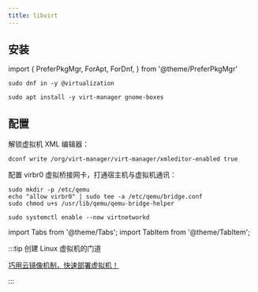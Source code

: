```yaml
---
title: libvirt
---
```


## 安装

import {
  PreferPkgMgr,
  ForApt,
  ForDnf,
} from '@theme/PreferPkgMgr'

 <PreferPkgMgr dnf apt>
<ForDnf>

    sudo dnf in -y @virtualization

</ForDnf>
<ForApt>

    sudo apt install -y virt-manager gnome-boxes

</ForApt>
</PreferPkgMgr>

## 配置

解锁虚拟机 XML 编辑器：

    dconf write /org/virt-manager/virt-manager/xmleditor-enabled true

配置 virbr0 虚拟桥接网卡，打通宿主机与虚拟机通讯：

 <Tabs className="tabs--block" groupId="linux-distro">
<TabItem value="debian" label="Ubuntu / Debian">

```shell
sudo mkdir -p /etc/qemu
echo "allow virbr0" | sudo tee -a /etc/qemu/bridge.conf
sudo chmod u+s /usr/lib/qemu/qemu-bridge-helper
```

  </TabItem>
  <TabItem value="centos" label="Fedora">

    sudo systemctl enable --now virtnetworkd

  </TabItem>
</Tabs>

import Tabs from '@theme/Tabs';
import TabItem from '@theme/TabItem';

:::tip 创建 Linux 虚拟机的门道

[巧用云镜像机制，快速部署虚拟机！](/docs/manual/linux/cloud-init)

:::
